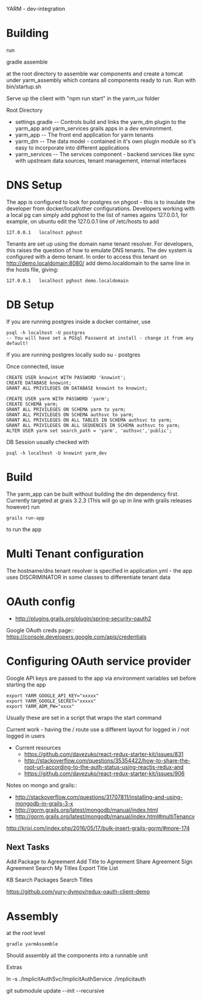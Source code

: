 YARM - dev-integration


# Building

run 

gradle assemble

at the root directory to assemble war components and create a tomcat under yarm_assembly which contans all components ready to run. Run with bin/startup.sh

Serve up the client with "npm run start" in the yarm_ux folder

Root Directory

* settings.gradle  -- Controls build and links the yarm_dm plugin to the yarm_app and yarm_services grails apps in a dev environment.
* yarm_app -- The front end application for yarm tenants
* yarm_dm -- The data model - contained in it's own plugin module so it's easy to incorporate into different applications
* yarm_services -- The services component - backend services like sync with upstream data sources, tenant management, internal interfaces

# DNS Setup

The app is configured to look for postgres on phgost - this is to insulate the developer from docker/local/other configurations. 
Developers working with a local pg can simply add pghost to the list of names agains 127.0.0.1, for example, on ubuntu edit the 127.0.0.1 line of /etc/hosts  to add

    127.0.0.1	localhost pghost

Tenants are set up using the domain name tenant resolver. For developers, this raises the question of how to emulate DNS tenants. The dev system is configured with a
demo tenant. In order to access this tenant on http://demo.localdomain:8080/ add demo.localdomain to the same line in the hosts file, giving:

    127.0.0.1	localhost pghost demo.localdomain

# DB Setup

If you are running postgres inside a docker container, use

    psql -h localhost -U postgres
    -- You will have set a PGSql Password at install - change it from any default!

If you are running postgres locally sudo su - postgres

Once connected, issue

    CREATE USER knowint WITH PASSWORD 'knowint';
    CREATE DATABASE knowint;
    GRANT ALL PRIVILEGES ON DATABASE knowint to knowint;

    CREATE USER yarm WITH PASSWORD 'yarm';
    CREATE SCHEMA yarm;
    GRANT ALL PRIVILEGES ON SCHEMA yarm to yarm;
    GRANT ALL PRIVILEGES ON SCHEMA authsvc to yarm;
    GRANT ALL PRIVILEGES ON ALL TABLES IN SCHEMA authsvc to yarm;
    GRANT ALL PRIVILEGES ON ALL SEQUENCES IN SCHEMA authsvc to yarm;
    ALTER USER yarm set search_path = 'yarm', 'authsvc','public';


DB Session usually checked with

    psql -h localhost -U knowint yarm_dev


# Build

The yarm_app can be built without building the dm dependency first. Currently targeted at grais 3.2.3 (This will go up in line with grails releases however) run

    grails run-app

to run the app

# Multi Tenant configuration

The hostname/dns tenant resolver is specified in application.yml - the app uses DISCRIMINATOR in some classes to differentiate tenant data

# OAuth config

* http://plugins.grails.org/plugin/spring-security-oauth2

Google OAuth creds page::
https://console.developers.google.com/apis/credentials

# Configuring OAuth service provider

Google API keys are passed to the app via environment variables set before starting the app

    export YARM_GOOGLE_API_KEY="xxxxx"
    export YARM_GOOGLE_SECRET="xxxxx"
    export YARM_ADM_PW="xxxx"

Usually these are set in a script that wraps the start command




Current work - having the / route use a different layout for logged in / not logged in users
* Current resources
    * https://github.com/davezuko/react-redux-starter-kit/issues/831
    * http://stackoverflow.com/questions/35354422/how-to-share-the-root-url-according-to-the-auth-status-using-reactjs-redux-and
    * https://github.com/davezuko/react-redux-starter-kit/issues/906


Notes on mongo and grails::
* http://stackoverflow.com/questions/31707811/installing-and-using-mongodb-in-grails-3-x
* http://gorm.grails.org/latest/mongodb/manual/index.html
* http://gorm.grails.org/latest/mongodb/manual/index.html#multiTenancy


http://krixi.com/index.php/2016/05/17/bulk-insert-grails-gorm/#more-174


## Next Tasks

Add Package to Agreement
Add Title to Agreement
Share Agreement
Sign Agreement
Search My Titles
Export Title List

KB
Search Packages
Search Titles


https://github.com/yury-dymov/redux-oauth-client-demo


# Assembly

at the root level 


    gradle yarmAssemble

Should assembly all the components into a runnable unit


Extras

ln -s ./ImplicitAuthSvc/ImplicitAuthService ./implicitauth

git submodule update --init --recursive

